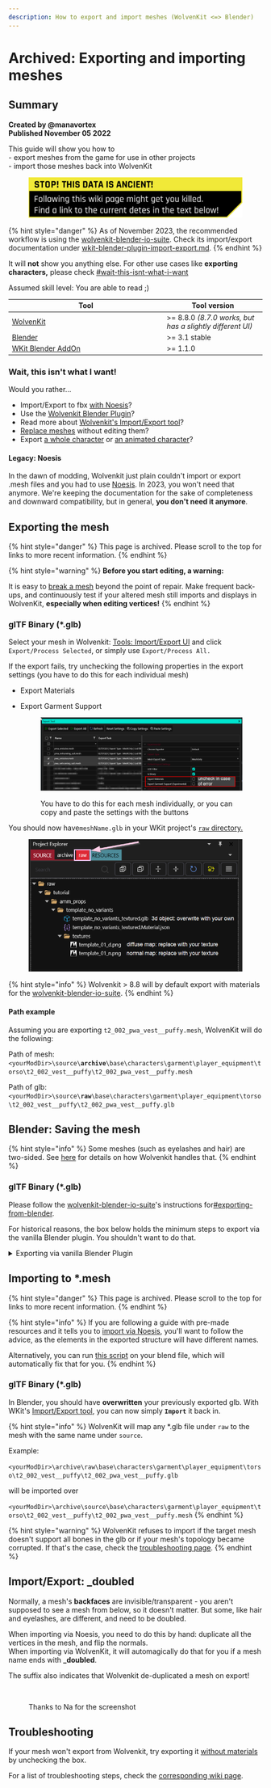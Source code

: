 ```yaml
---
description: How to export and import meshes (WolvenKit <=> Blender)
---
```


# Archived: Exporting and importing meshes

## Summary <a href="#summary" id="summary"></a>

**Created by @manavortex**\
**Published November 05 2022**

This guide will show you how to\
\- export meshes from the game for use in other projects\
\- import those meshes back into WolvenKit

<figure><img src="../../../.gitbook/assets/warning_outdated_info.png" alt=""><figcaption></figcaption></figure>

{% hint style="danger" %}
As of November 2023, the recommended workflow is using the [wolvenkit-blender-io-suite](../../modding-tools/wolvenkit-blender-io-suite/ "mention"). Check its import/export documentation under [wkit-blender-plugin-import-export.md](../../modding-tools/wolvenkit-blender-io-suite/wkit-blender-plugin-import-export.md "mention").
{% endhint %}

It will **not** show you anything else. For other use cases like **exporting characters,** please check [#wait-this-isnt-what-i-want](./#wait-this-isnt-what-i-want "mention")

Assumed skill level: You are able to read ;)

<table><thead><tr><th width="293">Tool</th><th>Tool version</th></tr></thead><tbody><tr><td><a href="https://github.com/WolvenKit/Wolvenkit/releases">WolvenKit</a></td><td>>= 8.8.0 <em>(8.7.0 works, but has a slightly different UI)</em></td></tr><tr><td><a href="https://www.blender.org/download/">Blender</a></td><td>>= 3.1 stable</td></tr><tr><td><a href="https://github.com/WolvenKit/Cyberpunk-Blender-add-on">WKit Blender AddOn</a><a href="https://github.com/WolvenKit/Cyberpunk-Blender-add-on"> </a></td><td>>= 1.1.0</td></tr></tbody></table>

### Wait, this isn't what I want!

Would you rather…

* Import/Export to fbx [with Noesis](autodesk-fbx-noesis.md)?
* Use the [Wolvenkit Blender Plugin](../../modding-tools/wolvenkit-blender-io-suite/wkit-blender-plugin-import-export.md)?
* Read more about [Wolvenkit's Import/Export tool](https://wiki.redmodding.org/wolvenkit/wolvenkit-app/usage/import-export/export-settings)?
* [Replace meshes](../../modding-guides/items-equipment/editing-existing-items/replace-a-player-item-with-an-npc-item.md) without editing them?
* Export [a whole character](https://wiki.redmodding.org/wolvenkit/guides/modding-community/exporting-to-blender) or [an animated character](https://wiki.redmodding.org/wolvenkit/guides/modding-community/exporting-to-blender/exporting-rigs-and-anims)?

#### Legacy: Noesis

In the dawn of modding, Wolvenkit just plain couldn't import or export .mesh files and you had to use [Noesis](autodesk-fbx-noesis.md). In 2023, you won't need that anymore. We're keeping the documentation for the sake of completeness and downward compatibility, but in general, **you don't need it anymore**.

## Exporting the mesh

{% hint style="danger" %}
This page is archived. Please scroll to the top for links to more recent information.
{% endhint %}

{% hint style="warning" %}
**Before you start editing, a warning:**

It is easy to [break a mesh](./#troubleshooting-i-cant-import-my-mesh) beyond the point of repair. Make frequent back-ups, and continuously test if your altered mesh still imports and displays in WolvenKit, **especially when editing vertices!**
{% endhint %}

### glTF Binary (\*.glb)

Select your mesh in Wolvenkit: [Tools: Import/Export UI](https://app.gitbook.com/s/-MP\_ozZVx2gRZUPXkd4r/wolvenkit-app/tools/tools-import-export "mention") and click `Export/Process Selected`, or simply use `Export/Process All.`

If the export fails, try unchecking the following properties in the export settings (you have to do this for each individual mesh)

* Export Materials
*   Export Garment Support

    <figure><img src="../../../.gitbook/assets/export_uncheck_for_error.png" alt=""><figcaption><p>You have to do this for each mesh individually, or you can copy and paste the settings with the buttons</p></figcaption></figure>

You should now have`meshName.glb` in your WKit project's [`raw` directory.](./#path-example)

<figure><img src="../../../.gitbook/assets/textured_items_raw_files.png" alt=""><figcaption></figcaption></figure>

{% hint style="info" %}
Wolvenkit > 8.8 will by default export with materials for the [wolvenkit-blender-io-suite](../../modding-tools/wolvenkit-blender-io-suite/ "mention").
{% endhint %}

#### Path example&#x20;

Assuming you are exporting `t2_002_pwa_vest__puffy.mesh`, WolvenKit will do the following:

Path of mesh: `<yourModDir>\source\`**`archive`**`\base\characters\garment\player_equipment\torso\t2_002_vest__puffy\t2_002_pwa_vest__puffy.mesh`

Path of glb: `<yourModDir>\source\`**`raw`**`\base\characters\garment\player_equipment\torso\t2_002_vest__puffy\t2_002_pwa_vest__puffy.glb`

## Blender: Saving the mesh

{% hint style="info" %}
Some meshes (such as eyelashes and hair) are two-sided. See [here](./#import-export-\_doubled) for details on how Wolvenkit handles that.
{% endhint %}

### glTF Binary  (\*.glb)

Please follow the [wolvenkit-blender-io-suite](../../modding-tools/wolvenkit-blender-io-suite/ "mention")'s instructions for[#exporting-from-blender](../../modding-tools/wolvenkit-blender-io-suite/wkit-blender-plugin-import-export.md#exporting-from-blender "mention").&#x20;

For historical reasons, the box below holds the minimum steps to export via the vanilla Blender plugin. You shouldn't want to do that.

<details>

<summary>Exporting via vanilla Blender Plugin</summary>

If you have touched the topology, make sure to **triangulate** your mesh before exporting (Select all in Edit Mode, `Ctrl+T`)

Make sure to check the box under Data > Mesh > Tangents, as Wolvenkit will not export without it.

<img src="https://i.imgur.com/eauWYiF.png" alt="Export settings: &#x22;Tangents&#x22; must be checked" data-size="original">

</details>

## Importing to \*.mesh

{% hint style="danger" %}
This page is archived. Please scroll to the top for links to more recent information.
{% endhint %}

{% hint style="info" %}
If you are following a guide with pre-made resources and it tells you to [import via Noesis,](autodesk-fbx-noesis.md) you'll want to follow the advice, as the elements in the exported structure will have different names.

Alternatively, you can run [this script](https://github.com/manavortex/code\_snippets/blob/master/py/blender/convert\_gltf\_fbx.py) on your blend file, which will automatically fix that for you.
{% endhint %}

### glTF Binary (\*.glb)

In Blender, you should have **overwritten** your previously exported glb. With WKit's [Import/Export tool](https://wiki.redmodding.org/wolvenkit/wolvenkit-app/usage/import-export), you can now simply **`Import`** it back in.

{% hint style="info" %}
WolvenKit will map any \*.glb file under `raw` to the mesh with the same name under `source`.

Example:

`<yourModDir>\archive\raw\base\characters\garment\player_equipment\torso\t2_002_vest__puffy\t2_002_pwa_vest__puffy.glb`&#x20;

will be imported over

`<yourModDir>\archive\source\base\characters\garment\player_equipment\torso\t2_002_vest__puffy\t2_002_pwa_vest__puffy.mesh`
{% endhint %}

{% hint style="warning" %}
WolvenKit refuses to import if the target mesh doesn't support all bones in the glb or if your mesh's topology became corrupted. If that's the case, check the [troubleshooting page](../self-made-normal-maps/troubleshooting-normal-maps.md).
{% endhint %}

## Import/Export: \_doubled

Normally, a mesh's **backfaces** are invisible/transparent - you aren't supposed to see a mesh from below, so it doesn't matter. But some, like hair and eyelashes, are different, and need to be doubled.

When importing via Noesis, you need to do this by hand: duplicate all the vertices in the mesh, and flip the normals.\
When importing via WolvenKit, it will automagically do that for you if a mesh name ends with **\_doubled**.&#x20;

The suffix also indicates that Wolvenkit de-duplicated a mesh on export!

<figure><img src="https://cdn.discordapp.com/attachments/1091077640854704270/1091295442060464138/image.png" alt=""><figcaption><p>Thanks to Na for the screenshot</p></figcaption></figure>

## Troubleshooting

If your mesh won't export from Wolvenkit, try exporting it [without materials](./#exporting-with-materials) by unchecking the box.&#x20;

For a list of troubleshooting steps, check the [corresponding wiki page](../troubleshooting-your-mesh-edits.md).
